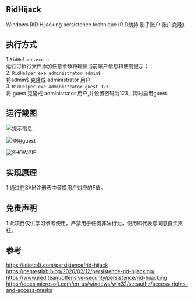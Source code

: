 ## RidHijack
Windows RID Hijacking persistence technique (RID劫持 影子账户 账户克隆).

## 执行方式
1.`RidHelper.exe a`   
   运行可执行文件添加任意参数将输出当前账户信息和使用提示；  
2. `RidHelper.exe administrator admin$`  
   将admin$ 克隆成  administrator 用户  
3. `RidHelper.exe administrator guest 123`  
   将 guest 克隆成  administrator 用户,并设置密码为123，同时启用guest.  

## 运行截图
![提示信息](https://cdn.jsdelivr.net/gh/yanghaoi/ridhijack/images/main.png)  

![使用guest](https://cdn.jsdelivr.net/gh/yanghaoi/ridhijack/images/guest.png)  

![SHOWGIF](https://cdn.jsdelivr.net/gh/yanghaoi/ridhijack/images/show.gif)  

## 实现原理
1.通过在SAM注册表中替换用户对应的F值。

## 免责声明
1.此项目仅供学习参考使用，严禁用于任何非法行为，使用即代表您同意自负责任。

## 参考
https://idiotc4t.com/persistence/rid-hijack  
https://pentestlab.blog/2020/02/12/persistence-rid-hijacking/  
https://www.ired.team/offensive-security/persistence/rid-hijacking  
https://docs.microsoft.com/en-us/windows/win32/secauthz/access-rights-and-access-masks  
